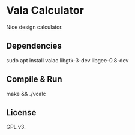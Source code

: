 # Vala Calculator

Nice design calculator.

## Dependencies
  sudo apt install valac libgtk-3-dev libgee-0.8-dev

## Compile & Run
  make && ./vcalc

## License
  GPL v3.
